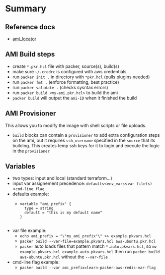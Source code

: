 # Summary

## Reference docs
- [ami_locator](https://cloud-images.ubuntu.com/locator/ec2/)


## AMI Build steps
- create `*.pkr.hcl` file with packer, source(s), build(s)
- make sure `~/.credrc` is configured with aws credentials
- run `packer init .` in directory with `*pkr.hcl` (pulls plugins needed)
- run `packer fmt .` (enforce formatting, best practice)
- run `packer validate .` (checks sysntax errors)
- run `packer build <my-ami.pkr.hcl>` to build the ami
- `packer build` will output the `ami-ID` when it finished the build

## AMI Provisioner
This allows you to modify the image with shell scripts or file uploads.
- `build` blocks can contain a `provisioner` to add extra configuration steps on the ami, but it requires `ssh_username` specified in the `source` that its building.  This creates temp ssh keys for it to login and execute the logic in the `provisioner`

## Variables
- two types:  input and local (standard terraform...)
- input var assignement precedence:  `defaults`<`env_vars`<`var file(s)`<`cmd-line flag`
- defaults example:
  - ```
    variable "ami_prefix" {
      type = string
      default = "this is my default name"
    }
   ```
- var file example:
  - `echo ami_prefix = "\"my_ami_prefix"\" >> example.pkvars.hcl`
  - `packer build --var-file=example.pkvars.hcl aws-ubuntu.pkr.hcl`
  - `packer` auto loads files that pattern match `*.auto.pkvars.hcl`, so `mv example.pkvars.hcl example.auto.pkvars.hcl` then run `packer build aws-ubuntu.pkr.hcl` without the `--var-file`
- cmd-line flag example:
  - `packer build --var ami_prefix=learn-packer-aws-redis-var-flag`


